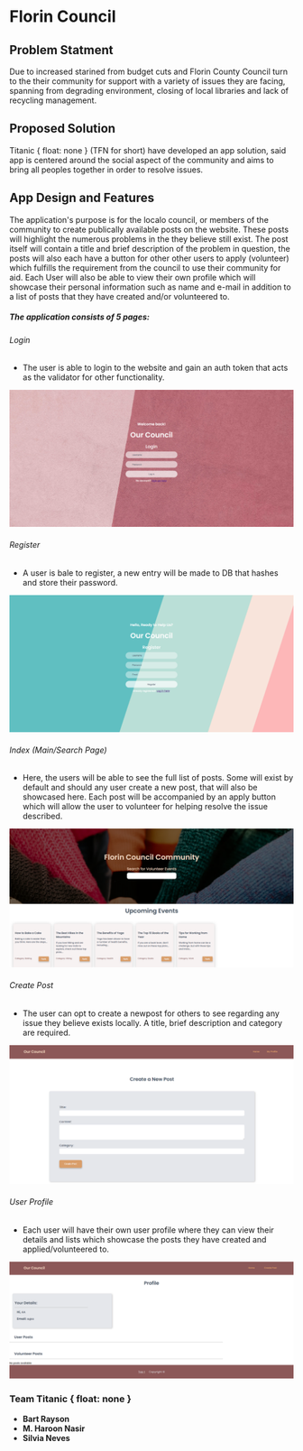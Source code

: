 # Florin Council

## Problem Statment

Due to increased starined from budget cuts and Florin County Council turn to the their community for support with a variety of issues they are facing, spanning from degrading environment, closing of local libraries and lack of recycling management.

## Proposed Solution

Titanic { float: none } (TFN for short) have developed an app solution, said app is centered around the social aspect of the community and aims to bring all peoples together in order to resolve issues. 

## App Design and Features

The application's purpose is for the localo council, or members of the community to create publically available posts on the website. These posts will highlight the numerous problems in the they believe still exist. The post itself will contain a title and brief description of the problem in question, the posts will also each have a button for other other users to apply (volunteer) which fulfills the requirement from the council to use their community for aid. Each User will also be able to view their own profile which will showcase their personal information such as name and e-mail in addition to a list of posts that they have created and/or volunteered to.

##### The application consists of 5 pages:

###### Login

- The user is able to login to the website and gain an auth token that acts as the validator for other functionality.
  
![Login](./client/assets/images/Login.PNG)

###### Register

- A user is bale to register, a new entry will be made to DB that hashes and store their password.

![Register](./client/assets/images/Register.PNG)

###### Index (Main/Search Page)

- Here, the users will be able to see the full list of posts. Some will exist by default and should any user create a new post, that will also be showcased here. Each post will be accompanied by an apply button which will allow the user to volunteer for helping resolve the issue described.

![Index](./client/assets/images/Index.PNG)

###### Create Post

- The user can opt to create a newpost for others to see regarding any issue they believe exists locally. A title, brief description and category are required.

![Create Post](./client/assets/images/CreatePost.PNG)

###### User Profile

- Each user will have their own user profile where they can view their details and lists which showcase the posts they have created and applied/volunteered to.

![User Profile](./client/assets/images/UserProfile.PNG)

### Team Titanic \{ float: none \}
- **Bart Rayson**
- **M. Haroon Nasir**
- **Silvia Neves**